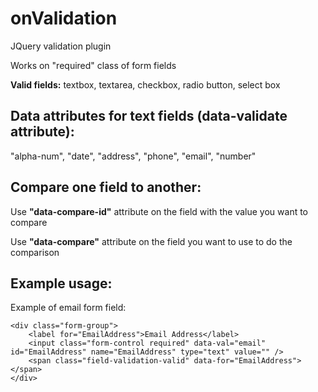 onValidation
============

JQuery validation plugin

Works on "required" class of form fields

**Valid fields:** textbox, textarea, checkbox, radio button, select box

Data attributes for text fields (data-validate attribute):
-----------------------------------------------------
"alpha-num",
"date",
"address",
"phone",
"email",
"number"

Compare one field to another: 
-------------

Use **"data-compare-id"** attribute on the field with the value you want to compare

Use **"data-compare"** attribute on the field you want to use to do the comparison


Example usage: 
-------------

Example of email form field:

	<div class="form-group">
 		<label for="EmailAddress">Email Address</label>
		<input class="form-control required" data-val="email" id="EmailAddress" name="EmailAddress" type="text" value="" />	
		<span class="field-validation-valid" data-for="EmailAddress"></span>
	</div>

  
